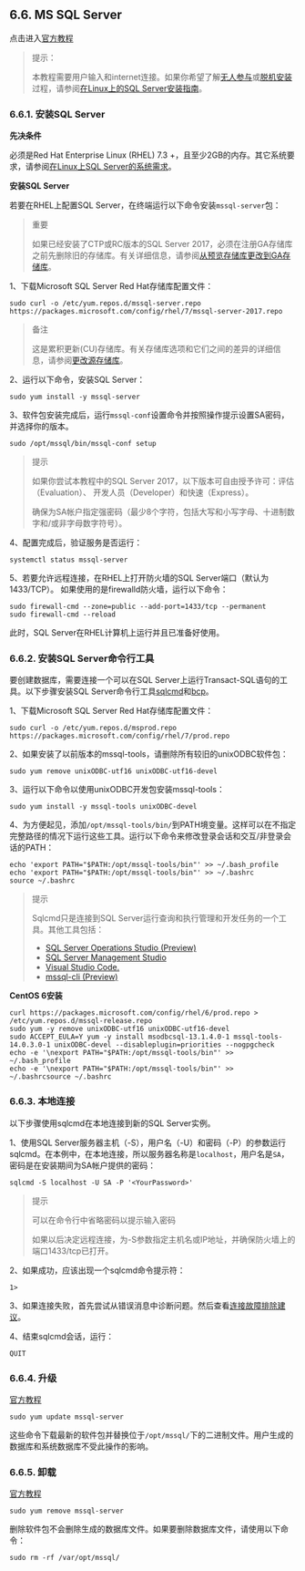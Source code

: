 ## 6.6. MS SQL Server

点击进入[官方教程](https://docs.microsoft.com/zh-cn/sql/linux/quickstart-install-connect-red-hat)

> 提示：
>
> 本教程需要用户输入和internet连接。如果你希望了解[无人参与](https://docs.microsoft.com/zh-cn/sql/linux/sql-server-linux-setup#unattended)或[脱机安装](https://docs.microsoft.com/zh-cn/sql/linux/sql-server-linux-setup#offline)过程，请参阅[在Linux上的SQL Server安装指南](https://docs.microsoft.com/zh-cn/sql/linux/sql-server-linux-setup)。

### 6.6.1. 安装SQL Server

**先决条件**

必须是Red Hat Enterprise Linux (RHEL) 7.3 +，且至少2GB的内存。其它系统要求，请参阅[在Linux上SQL Server的系统需求](https://docs.microsoft.com/zh-cn/sql/linux/sql-server-linux-setup#system)。

**安装SQL Server**

若要在RHEL上配置SQL Server，在终端运行以下命令安装`mssql-server`包：

> 重要
> 
> 如果已经安装了CTP或RC版本的SQL Server 2017，必须在注册GA存储库之前先删除旧的存储库。有关详细信息，请参阅[从预览存储库更改到GA存储库](https://docs.microsoft.com/zh-cn/sql/linux/sql-server-linux-change-repo)。

1、下载Microsoft SQL Server Red Hat存储库配置文件：

```
sudo curl -o /etc/yum.repos.d/mssql-server.repo https://packages.microsoft.com/config/rhel/7/mssql-server-2017.repo
```

> 备注
> 
> 这是累积更新(CU)存储库。有关存储库选项和它们之间的差异的详细信息，请参阅[更改源存储库](https://docs.microsoft.com/zh-cn/sql/linux/sql-server-linux-setup#repositories)。

2、运行以下命令，安装SQL Server：

```
sudo yum install -y mssql-server
```

3、软件包安装完成后，运行`mssql-conf`设置命令并按照操作提示设置SA密码，并选择你的版本。

```
sudo /opt/mssql/bin/mssql-conf setup
```

> 提示
> 
> 如果你尝试本教程中的SQL Server 2017，以下版本可自由授予许可：评估（Evaluation）、 开发人员（Developer）和快速（Express）。
>
> 确保为SA帐户指定强密码（最少8个字符，包括大写和小写字母、十进制数字和/或非字母数字符号）。

4、配置完成后，验证服务是否运行：

```
systemctl status mssql-server
```

5、若要允许远程连接，在RHEL上打开防火墙的SQL Server端口（默认为1433/TCP）。 如果使用的是firewalld防火墙，运行以下命令：

```
sudo firewall-cmd --zone=public --add-port=1433/tcp --permanent
sudo firewall-cmd --reload
```

此时，SQL Server在RHEL计算机上运行并且已准备好使用。

### 6.6.2. 安装SQL Server命令行工具

要创建数据库，需要连接一个可以在SQL Server上运行Transact-SQL语句的工具。以下步骤安装SQL Server命令行工具[sqlcmd](https://docs.microsoft.com/zh-cn/sql/tools/sqlcmd-utility)和[bcp](https://docs.microsoft.com/zh-cn/sql/tools/bcp-utility)。

1、下载Microsoft SQL Server Red Hat存储库配置文件：

```
sudo curl -o /etc/yum.repos.d/msprod.repo https://packages.microsoft.com/config/rhel/7/prod.repo
```

2、如果安装了以前版本的mssql-tools，请删除所有较旧的unixODBC软件包：

```
sudo yum remove unixODBC-utf16 unixODBC-utf16-devel
```

3、运行以下命令以使用unixODBC开发包安装mssql-tools：

```
sudo yum install -y mssql-tools unixODBC-devel
```

4、为方便起见，添加`/opt/mssql-tools/bin/`到PATH境变量。这样可以在不指定完整路径的情况下运行这些工具。运行以下命令来修改登录会话和交互/非登录会话的PATH：

```
echo 'export PATH="$PATH:/opt/mssql-tools/bin"' >> ~/.bash_profile
echo 'export PATH="$PATH:/opt/mssql-tools/bin"' >> ~/.bashrc
source ~/.bashrc
```

> 提示
>
> Sqlcmd只是连接到SQL Server运行查询和执行管理和开发任务的一个工具。其他工具包括：
>
> 
> * [SQL Server Operations Studio (Preview)](https://docs.microsoft.com/en-us/sql/sql-operations-studio/what-is)
> * [SQL Server Management Studio](https://docs.microsoft.com/en-us/sql/linux/sql-server-linux-develop-use-ssms)
> * [Visual Studio Code.](https://docs.microsoft.com/en-us/sql/linux/sql-server-linux-develop-use-vscode)
> * [mssql-cli (Preview)](https://blogs.technet.microsoft.com/dataplatforminsider/2017/12/12/try-mssql-cli-a-new-interactive-command-line-tool-for-sql-server/)

**CentOS 6安装**

```
curl https://packages.microsoft.com/config/rhel/6/prod.repo > /etc/yum.repos.d/mssql-release.repo
sudo yum -y remove unixODBC-utf16 unixODBC-utf16-devel
sudo ACCEPT_EULA=Y yum -y install msodbcsql-13.1.4.0-1 mssql-tools-14.0.3.0-1 unixODBC-devel --disableplugin=priorities --nogpgcheck
echo -e '\nexport PATH="$PATH:/opt/mssql-tools/bin"' >> ~/.bash_profile
echo -e '\nexport PATH="$PATH:/opt/mssql-tools/bin"' >> ~/.bashrcsource ~/.bashrc
```

### 6.6.3. 本地连接

以下步骤使用sqlcmd在本地连接到新的SQL Server实例。

1、使用SQL Server服务器主机（-S），用户名（-U）和密码（-P）的参数运行sqlcmd。在本例中，在本地连接，所以服务器名称是`localhost`，用户名是`SA`，密码是在安装期间为SA帐户提供的密码：

```
sqlcmd -S localhost -U SA -P '<YourPassword>'
```

> 提示
>
> 可以在命令行中省略密码以提示输入密码
>
> 如果以后决定远程连接，为-S参数指定主机名或IP地址，并确保防火墙上的端口1433/tcp已打开。

2、如果成功，应该出现一个sqlcmd命令提示符：

```
1>
```

3、如果连接失败，首先尝试从错误消息中诊断问题。然后查看[连接故障排除建议](https://docs.microsoft.com/en-us/sql/linux/sql-server-linux-troubleshooting-guide#connection)。

4、结束sqlcmd会话，运行：

```
QUIT
```

### 6.6.4. 升级

[官方教程](https://docs.microsoft.com/en-us/sql/linux/sql-server-linux-setup#upgrade)

```
sudo yum update mssql-server
```

这些命令下载最新的软件包并替换位于`/opt/mssql/`下的二进制文件。用户生成的数据库和系统数据库不受此操作的影响。

### 6.6.5. 卸载

[官方教程](https://docs.microsoft.com/en-us/sql/linux/sql-server-linux-setup#uninstall)

```
sudo yum remove mssql-server
```

删除软件包不会删除生成的数据库文件。如果要删除数据库文件，请使用以下命令：

```
sudo rm -rf /var/opt/mssql/
```
